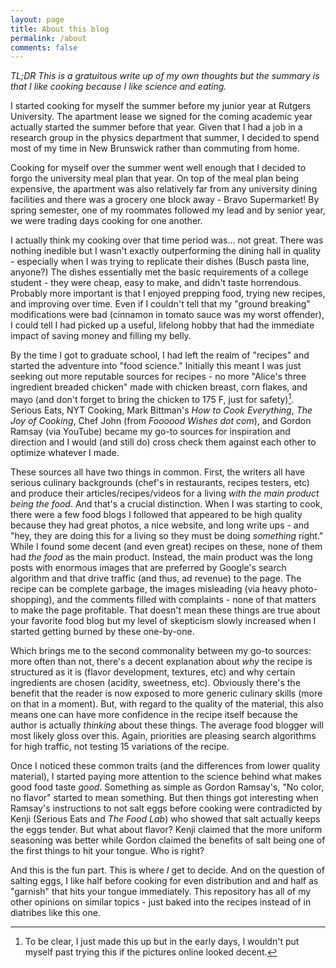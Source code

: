 ```yaml
---
layout: page
title: About this blog
permalink: /about
comments: false
---
```


*TL;DR This is a gratuitous write up of my own thoughts but the summary is that I like cooking because*
*I like science and eating.*

I started cooking for myself the summer before my junior year at Rutgers University.
The apartment lease we signed for the coming academic year actually started the summer
before that year. Given that I had a job in a research group in the physics department that
summer, I decided to spend most of my time in New Brunswick rather than commuting from home.

Cooking for myself over the summer went well enough that I decided to forgo the university
meal plan that year. On top of the meal plan being expensive, the apartment was also
relatively far from any university dining facilities and there was a grocery one block
away - Bravo Supermarket! By spring semester, one of my roommates followed my lead
and by senior year, we were trading days cooking for one another.

I actually think my cooking over that time period was... not great. There was nothing
inedible but I wasn't exactly outperforming the dining hall in quality - especially
when I was trying to replicate their dishes (Busch pasta line, anyone?) The dishes
essentially met the basic requirements of a college student - they were cheap, easy
to make, and didn't taste horrendous. Probably more important is that I enjoyed prepping
food, trying new recipes, and improving over time. Even if I couldn't tell that my "ground breaking"
modifications were bad (cinnamon in tomato sauce was my worst offender), I could tell I had
picked up a useful, lifelong hobby that had the immediate impact of saving money and filling my belly.

By the time I got to graduate school, I had left the realm of "recipes" and started
the adventure into "food science." Initially this meant I was just seeking out more reputable sources for recipes -
no more "Alice's three ingredient breaded chicken" made with chicken breast, corn flakes, and mayo
(and don't forget to bring the chicken to 175 F, just for safety)[^1]. Serious Eats, NYT Cooking, 
Mark Bittman's *How to Cook Everything*, *The Joy of Cooking*, Chef John (from *Foooood Wishes dot com*),
and Gordon Ramsay (via YouTube) became my go-to sources for inspiration and direction and I would (and still do)
cross check them against each other to optimize whatever I made.

These sources all have two things in common. First, the writers all have serious culinary backgrounds
(chef's in restaurants, recipes testers, etc) and produce their articles/recipes/videos for a living
*with the main product being the food*. And that's a crucial distinction. When I was starting to cook,
there were a few food blogs I followed that appeared to be high quality because they had great photos, 
a nice website, and long write ups - and "hey, they are doing this for a living so they must be doing
*something* right." While I found some decent (and even great) recipes on these, none of them had
*the food* as the main product. Instead, the main product was the long posts with enormous images
that are preferred by Google's search algorithm and that drive traffic (and thus, ad revenue)
to the page. The recipe can be complete garbage, the images misleading (via heavy photo-shopping), and the comments
filled with complaints - none of that matters to make the page profitable.
That doesn't mean these things are true about your favorite food blog but my level of skepticism slowly 
increased when I started getting burned by these one-by-one.

Which brings me to the second commonality between my go-to sources: more often than not, there's a
decent explanation about *why* the recipe is structured as it is (flavor development, textures, etc) and why
certain ingredients are chosen (acidity, sweetness, etc). Obviously there's the benefit that the reader is
now exposed to more generic culinary skills (more on that in a moment). But, with regard to the quality of the material,
this also means one can have more confidence in the recipe itself because the author
is actually *thinking* about these things. The average food blogger will most likely gloss over this. Again, priorities are
pleasing search algorithms for high traffic, not testing 15 variations of the recipe.

Once I noticed these common traits (and the differences from lower quality material), I started paying more
attention to the science behind what makes good food taste *good*. Something as simple as Gordon Ramsay's,
"No color, no flavor" started to mean something. But then things got interesting when Ramsay's instructions
to not salt eggs before cooking were contradicted by Kenji (Serious Eats and *The Food Lab*) who showed that salt actually
keeps the eggs tender. But what about flavor? Kenji claimed that the more uniform seasoning was better while Gordon claimed 
the benefits of salt being one of the first things to hit your tongue. Who is right?

And this is the fun part. This is where *I* get to decide. And on the question of salting eggs, I like half before cooking
for even distribution and and half as "garnish" that hits your tongue immediately. This repository has all of my other opinions
on similar topics - just baked into the recipes instead of in diatribes like this one. 

[^1]: To be clear, I just made this up but in the early days, I wouldn't put myself past trying this if the pictures online looked decent.
